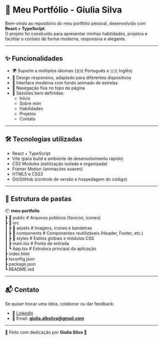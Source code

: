 # 💜 Meu Portfólio - Giulia Silva  

Bem-vindo ao repositório do meu portfólio pessoal, desenvolvido com **React + TypeScript**.  
O projeto foi construído para apresentar minhas habilidades, projetos e facilitar o contato de forma moderna, responsiva e elegante.  

---

## ✨ Funcionalidades  

- 🌍 Suporte a múltiplos idiomas (🇧🇷 Português e 🇺🇸 Inglês)  
- 📱 Design responsivo, adaptado para diferentes dispositivos  
- 🎨 Interface moderna com fundo animado de estrelas  
- 🧭 Navegação fixa no topo da página  
- 📂 Sessões bem definidas:  
  - Início  
  - Sobre mim  
  - Habilidades  
  - Projetos  
  - Contato  

---

## 🛠️ Tecnologias utilizadas  

- React + TypeScript  
- Vite (para build e ambiente de desenvolvimento rápido)  
- CSS Modules (estilização isolada e organizada)  
- Framer Motion (animações suaves)  
- HTML5 e CSS3  
- Git/GitHub (controle de versão e hospedagem do código)  

---

## 📁 Estrutura de pastas  

📦 **meu-portfolio**  
 ┣ 📂 public        # Arquivos públicos (favicon, ícones)  
 ┣ 📂 src  
 ┃ ┣ 📂 assets      # Imagens, ícones e bandeiras  
 ┃ ┣ 📂 components  # Componentes reutilizáveis (Header, Footer, etc.)  
 ┃ ┣ 📂 styles      # Estilos globais e módulos CSS  
 ┃ ┣ main.tsx       # Ponto de entrada  
 ┃ ┗ App.tsx        # Estrutura principal da aplicação  
 ┣ index.html  
 ┣ tsconfig.json  
 ┣ package.json  
 ┗ README.md  

---

## 📬 Contato  

Se quiser trocar uma ideia, colaborar ou dar feedback:  

- 💼 [LinkedIn]([https://www.linkedin.com/in/seu-usuario](https://www.linkedin.com/in/giuliaf-albuquerque/))  
- 📧 Email: **giulia.albsilva@gmail.com**  

---

💖 Feito com dedicação por **Giulia Silva** 🚀  
